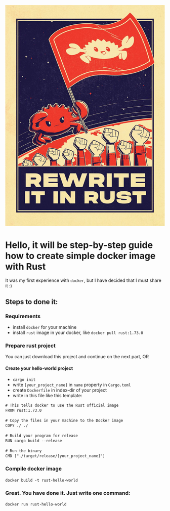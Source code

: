 ![rust-is-revolution.png](rust-is-revolution.png)

# Hello, it will be step-by-step guide how to create simple docker image with Rust

It was my first experience with `docker`, 
but I have decided that I must share it :)

## Steps to done it:

### Requirements
- install `docker` for your machine
- install `rust` image in your docker, like `docker pull rust:1.73.0`

### Prepare rust project
You can just download this project and continue on the next part, OR

#### Create your hello-world project
- `cargo init`
- write `[your_project_name]` in `name` property  in `Cargo.toml`
- create `Dockerfile` in index-dir of your project
- write in this file like this template:

```
# This tells docker to use the Rust official image
FROM rust:1.73.0

# Copy the files in your machine to the Docker image
COPY ./ ./

# Build your program for release
RUN cargo build --release

# Run the binary
CMD ["./target/release/[your_project_name]"]
```

### Compile docker image
`docker build -t rust-hello-world`

### Great. You have done it. Just write one command:
`docker run rust-hello-world`